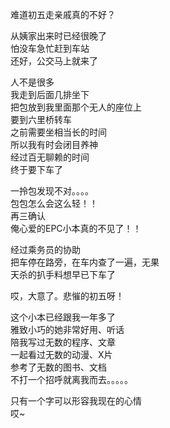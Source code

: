 难道初五走亲戚真的不好？  

从姨家出来时已经很晚了  
怕没车急忙赶到车站  
还好，公交马上就来了  

人不是很多  
我走到后面几排坐下  
把包放到我里面那个无人的座位上  
要到六里桥转车  
之前需要坐相当长的时间  
所以我有时会闭目养神  
经过百无聊赖的时间  
终于要下车了  

一拎包发现不对。。。。  
包包怎么会这么轻！！  
再三确认  
俺心爱的EPC小本真的不见了！！  

经过乘务员的协助  
把车停在路旁，在车内查了一遍，无果  
天杀的扒手料想早已下车了  

哎，大意了。悲慛的初五呀！  

这个小本已经跟我一年多了  
雅致小巧的她非常好用、听话  
陪我写过无数的程序、文章  
一起看过无数的动漫、X片  
参考了无数的图书、文档  
不打一个招呼就离我而去。。。。。  

只有一个字可以形容我现在的心情  
哎~
